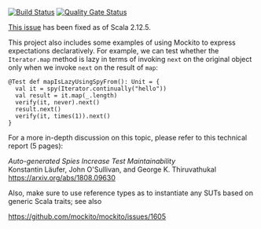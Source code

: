[![Build Status](https://travis-ci.org/klaeufer/issue10709-scala.svg?branch=master)](https://travis-ci.org/klaeufer/issue10709-scala)
[![Quality Gate Status](https://sonarcloud.io/api/project_badges/measure?project=klaeufer_issue10709-scala&metric=alert_status)](https://sonarcloud.io/dashboard?id=klaeufer_issue10709-scala)

[This issue](https://github.com/scala/bug/issues/10709)
has been fixed as of Scala 2.12.5.

This project also includes some examples of using Mockito to express expectations declaratively.
For example, we can test whether the `Iterator.map` method is lazy in terms of
invoking `next` on the original object only when we invoke `next` on the result of `map`:

    @Test def mapIsLazyUsingSpyFrom(): Unit = {
      val it = spy(Iterator.continually("hello"))
      val result = it.map(_.length)
      verify(it, never).next()
      result.next()
      verify(it, times(1)).next()
    }

For a more in-depth discussion on this topic,
please refer to this technical report (5 pages):

*Auto-generated Spies Increase Test Maintainability* \
Konstantin Läufer, John O'Sullivan, and George K. Thiruvathukal \
https://arxiv.org/abs/1808.09630

Also, make sure to use reference types as to instantiate any SUTs based on generic Scala traits; see also

https://github.com/mockito/mockito/issues/1605
